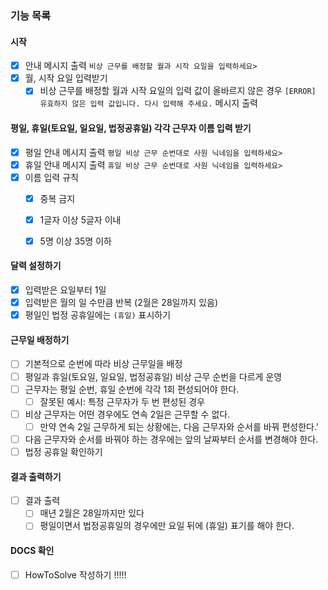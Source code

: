 ### 기능 목록

#### 시작
- [x] 안내 메시지 출력 `비상 근무를 배정할 월과 시작 요일을 입력하세요>`
- [x] 월, 시작 요일 입력받기
  - [x] 비상 근무를 배정할 월과 시작 요일의 입력 값이 올바르지 않은 경우
    `[ERROR] 유효하지 않은 입력 값입니다. 다시 입력해 주세요.` 메시지 출력

#### 평일, 휴일(토요일, 일요일, 법정공휴일)  각각 근무자 이름 입력 받기

- [x] 평일 안내 메시지 출력 `평일 비상 근무 순번대로 사원 닉네임을 입력하세요>`
- [x] 휴일 안내 메시지 출력 `휴일 비상 근무 순번대로 사원 닉네임을 입력하세요>`
- [x] 이름 입력 규칙
    - [x] 중복 금지
    - [x] 1글자 이상 5글자 이내
    - [x] 5명 이상 35명 이하


#### 달력 설정하기

- [x] 입력받은 요일부터 1일
- [x] 입력받은 월의 일 수만큼 반복 (2월은 28일까지 있음)
- [x] 평일인 법정 공휴일에는 `(휴일)` 표시하기

#### 근무일 배정하기

- [ ] 기본적으로 순번에 따라 비상 근무일을 배정
- [ ] 평일과 휴일(토요일, 일요일, 법정공휴일) 비상 근무 순번을 다르게 운영
- [ ] 근무자는 평일 순번, 휴일 순번에 각각 1회 편성되어야 한다.
  - [ ] 잘못된 예시: 특정 근무자가 두 번 편성된 경우
- [ ] 비상 근무자는 어떤 경우에도 연속 2일은 근무할 수 없다.
  - [ ] 만약 연속 2일 근무하게 되는 상황에는, 다음 근무자와 순서를 바꿔 편성한다.'
- [ ] 다음 근무자와 순서를 바꿔야 하는 경우에는 앞의 날짜부터 순서를 변경해야 한다.
- [ ] 법정 공휴일 확인하기

#### 결과 출력하기

- [ ] 결과 출력
  - [ ] 매년 2월은 28일까지만 있다
  - [ ] 평일이면서 법정공휴일의 경우에만 요일 뒤에 (휴일) 표기를 해야 한다.

#### DOCS 확인
- [ ] HowToSolve 작성하기 !!!!!
